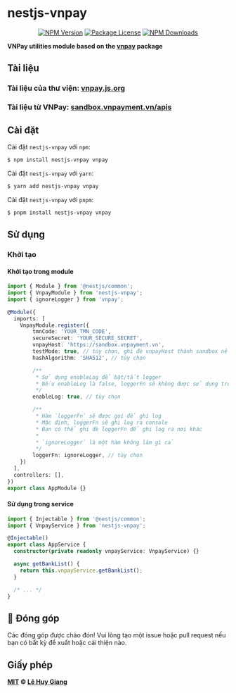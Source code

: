 # nestjs-vnpay

<p align="center">
    <a href="https://www.npmjs.com/package/nestjs-vnpay" target="_blank"><img src="https://img.shields.io/npm/v/nestjs-vnpay" alt="NPM Version" /></a>
    <a href="https://www.npmjs.com/package/nestjs-vnpay" target="_blank"><img src="https://img.shields.io/npm/l/nestjs-vnpay" alt="Package License"><a>
    <a href="https://www.npmjs.com/package/nestjs-vnpay" target="_blank"><img src="https://img.shields.io/npm/d18m/nestjs-vnpay" alt="NPM Downloads"></a>
</p>

<strong>VNPay utilities module based on the [vnpay](https://www.npmjs.com/package/vnpay) package</strong>

## Tài liệu

### Tài liệu của thư viện: [vnpay.js.org](https://vnpay.js.org/)

### Tài liệu từ VNPay: [sandbox.vnpayment.vn/apis](https://sandbox.vnpayment.vn/apis)

## Cài đặt

Cài đặt `nestjs-vnpay` với `npm`:

```bash
$ npm install nestjs-vnpay vnpay
```

Cài đặt `nestjs-vnpay` với `yarn`:

```bash
$ yarn add nestjs-vnpay vnpay
```

Cài đặt `nestjs-vnpay` với `pnpm`:

```bash
$ pnpm install nestjs-vnpay vnpay
```

## Sử dụng

### Khởi tạo

#### Khởi tạo trong module

```ts filename="src/app.module.ts"
import { Module } from '@nestjs/common';
import { VnpayModule } from 'nestjs-vnpay';
import { ignoreLogger } from 'vnpay';

@Module({
  imports: [
    VnpayModule.register({
        tmnCode: 'YOUR_TMN_CODE',
        secureSecret: 'YOUR_SECURE_SECRET',
        vnpayHost: 'https://sandbox.vnpayment.vn',
        testMode: true, // tùy chọn, ghi đè vnpayHost thành sandbox nếu là true
        hashAlgorithm: 'SHA512', // tùy chọn

        /**
         * Sử dụng enableLog để bật/tắt logger
         * Nếu enableLog là false, loggerFn sẽ không được sử dụng trong bất kỳ phương thức nào
         */
        enableLog: true, // tùy chọn

        /**
         * Hàm `loggerFn` sẽ được gọi để ghi log
         * Mặc định, loggerFn sẽ ghi log ra console
         * Bạn có thể ghi đè loggerFn để ghi log ra nơi khác
         *
         * `ignoreLogger` là một hàm không làm gì cả
         */
        loggerFn: ignoreLogger, // tùy chọn
    })
  ],
  controllers: [],
})
export class AppModule {}
```

#### Sử dụng trong service

```ts filename="src/app.service.ts"
import { Injectable } from '@nestjs/common';
import { VnpayService } from 'nestjs-vnpay';

@Injectable()
export class AppService {
  constructor(private readonly vnpayService: VnpayService) {}

  async getBankList() {
    return this.vnpayService.getBankList();
  }

  /* ... */
}
```

## 🙌 Đóng góp

Các đóng góp được chào đón! Vui lòng tạo một issue hoặc pull request nếu bạn có bất kỳ đề xuất hoặc cải thiện nào.

## Giấy phép

**[MIT](LICENSE) © [Lê Huy Giang](https://github.com/lehuygiang28)**
